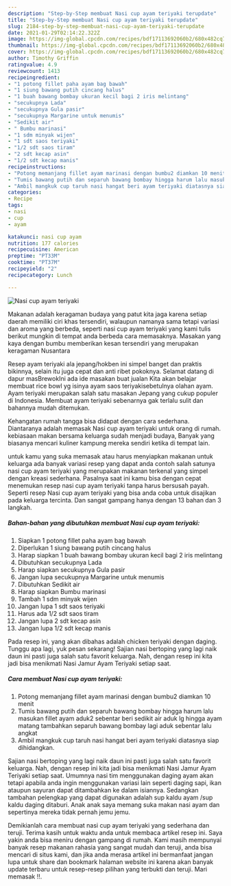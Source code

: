 ```yaml
---
description: "Step-by-Step membuat Nasi cup ayam teriyaki terupdate"
title: "Step-by-Step membuat Nasi cup ayam teriyaki terupdate"
slug: 2184-step-by-step-membuat-nasi-cup-ayam-teriyaki-terupdate
date: 2021-01-29T02:14:22.322Z
image: https://img-global.cpcdn.com/recipes/bdf17113692060b2/680x482cq70/nasi-cup-ayam-teriyaki-foto-resep-utama.jpg
thumbnail: https://img-global.cpcdn.com/recipes/bdf17113692060b2/680x482cq70/nasi-cup-ayam-teriyaki-foto-resep-utama.jpg
cover: https://img-global.cpcdn.com/recipes/bdf17113692060b2/680x482cq70/nasi-cup-ayam-teriyaki-foto-resep-utama.jpg
author: Timothy Griffin
ratingvalue: 4.9
reviewcount: 1413
recipeingredient:
- "1 potong fillet paha ayam bag bawah"
- "1 siung bawang putih cincang halus"
- "1 buah bawang bombay ukuran kecil bagi 2 iris melintang"
- "secukupnya Lada"
- "secukupnya Gula pasir"
- "secukupnya Margarine untuk menumis"
- "Sedikit air"
- " Bumbu marinasi"
- "1 sdm minyak wijen"
- "1 sdt saos teriyaki"
- "1/2 sdt saos tiram"
- "2 sdt kecap asin"
- "1/2 sdt kecap manis"
recipeinstructions:
- "Potong memanjang fillet ayam marinasi dengan bumbu2 diamkan 10 menit"
- "Tumis bawang putih dan separuh bawang bombay hingga harum lalu masukan fillet ayam aduk2 sebentar beri sedikit air aduk lg hingga ayam matang tambahkan separuh bawang bombay lagi aduk sebentar lalu angkat"
- "Ambil mangkuk cup taruh nasi hangat beri ayam teriyaki diatasnya siap dihidangkan."
categories:
- Recipe
tags:
- nasi
- cup
- ayam

katakunci: nasi cup ayam 
nutrition: 177 calories
recipecuisine: American
preptime: "PT33M"
cooktime: "PT37M"
recipeyield: "2"
recipecategory: Lunch

---
```



![Nasi cup ayam teriyaki](https://img-global.cpcdn.com/recipes/bdf17113692060b2/680x482cq70/nasi-cup-ayam-teriyaki-foto-resep-utama.jpg)

Makanan adalah keragaman budaya yang patut kita jaga karena setiap daerah memiliki ciri khas tersendiri, walaupun namanya sama tetapi variasi dan aroma yang berbeda, seperti nasi cup ayam teriyaki yang kami tulis berikut mungkin di tempat anda berbeda cara memasaknya. Masakan yang kaya dengan bumbu memberikan kesan tersendiri yang merupakan keragaman Nusantara

Resep ayam teriyaki ala jepang/hokben ini simpel banget dan praktis bikinnya, selain itu juga cepat dan anti ribet pokoknya. Selamat datang di dapur masBrewokIni ada ide masakan buat jualan Kita akan belajar membuat rice bowl yg isinya ayam saos teriyakisebetulnya olahan ayam. Ayam teriyaki merupakan salah satu masakan Jepang yang cukup populer di Indonesia. Membuat ayam teriyaki sebenarnya gak terlalu sulit dan bahannya mudah ditemukan.

Kehangatan rumah tangga bisa didapat dengan cara sederhana. Diantaranya adalah memasak Nasi cup ayam teriyaki untuk orang di rumah. kebiasaan makan bersama keluarga sudah menjadi budaya, Banyak yang biasanya mencari kuliner kampung mereka sendiri ketika di tempat lain.

untuk kamu yang suka memasak atau harus menyiapkan makanan untuk keluarga ada banyak variasi resep yang dapat anda contoh salah satunya nasi cup ayam teriyaki yang merupakan makanan terkenal yang simpel dengan kreasi sederhana. Pasalnya saat ini kamu bisa dengan cepat menemukan resep nasi cup ayam teriyaki tanpa harus bersusah payah.
Seperti resep Nasi cup ayam teriyaki yang bisa anda coba untuk disajikan pada keluarga tercinta. Dan sangat gampang hanya dengan 13 bahan dan 3 langkah.


<!--inarticleads1-->

##### Bahan-bahan yang dibutuhkan membuat Nasi cup ayam teriyaki:

1. Siapkan 1 potong fillet paha ayam bag bawah
1. Diperlukan 1 siung bawang putih cincang halus
1. Harap siapkan 1 buah bawang bombay ukuran kecil bagi 2 iris melintang
1. Dibutuhkan secukupnya Lada
1. Harap siapkan secukupnya Gula pasir
1. Jangan lupa secukupnya Margarine untuk menumis
1. Dibutuhkan Sedikit air
1. Harap siapkan  Bumbu marinasi
1. Tambah 1 sdm minyak wijen
1. Jangan lupa 1 sdt saos teriyaki
1. Harus ada 1/2 sdt saos tiram
1. Jangan lupa 2 sdt kecap asin
1. Jangan lupa 1/2 sdt kecap manis


Pada resep ini, yang akan dibahas adalah chicken teriyaki dengan daging. Tunggu apa lagi, yuk pesan sekarang! Sajian nasi bertoping yang lagi naik daun ini pasti juga salah satu favorit keluarga. Nah, dengan resep ini kita jadi bisa menikmati Nasi Jamur Ayam Teriyaki setiap saat. 

<!--inarticleads2-->

##### Cara membuat  Nasi cup ayam teriyaki:

1. Potong memanjang fillet ayam marinasi dengan bumbu2 diamkan 10 menit
1. Tumis bawang putih dan separuh bawang bombay hingga harum lalu masukan fillet ayam aduk2 sebentar beri sedikit air aduk lg hingga ayam matang tambahkan separuh bawang bombay lagi aduk sebentar lalu angkat
1. Ambil mangkuk cup taruh nasi hangat beri ayam teriyaki diatasnya siap dihidangkan.


Sajian nasi bertoping yang lagi naik daun ini pasti juga salah satu favorit keluarga. Nah, dengan resep ini kita jadi bisa menikmati Nasi Jamur Ayam Teriyaki setiap saat. Umumnya nasi tim menggunakan daging ayam akan tetapi apabila anda ingin menggunakan variasi lain seperti daging sapi, ikan ataupun sayuran dapat ditambahkan ke dalam isiannya. Sedangkan tambahan pelengkap yang dapat digunakan adalah sup kaldu ayam /sup kaldu daging ditaburi. Anak anak saya memang suka makan nasi ayam dan sepertinya mereka tidak pernah jemu jemu. 

Demikianlah cara membuat nasi cup ayam teriyaki yang sederhana dan teruji. Terima kasih untuk waktu anda untuk membaca artikel resep ini. Saya yakin anda bisa meniru dengan gampang di rumah. Kami masih mempunyai banyak resep makanan rahasia yang sangat mudah dan teruji, anda bisa mencari di situs kami, dan jika anda merasa artikel ini bermanfaat jangan lupa untuk share dan bookmark halaman website ini karena akan banyak update terbaru untuk resep-resep pilihan yang terbukti dan teruji. Mari memasak !!. 
